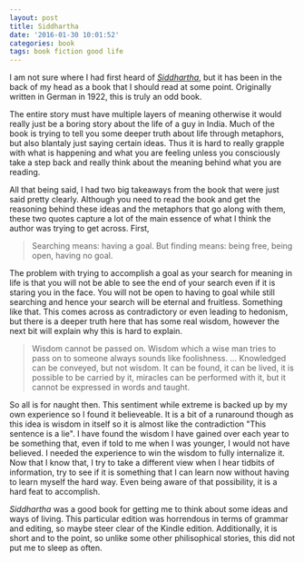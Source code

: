 ```yaml
---
layout: post
title: Siddhartha
date: '2016-01-30 10:01:52'
categories: book
tags: book fiction good life
---
```


I am not sure where I had first heard of [*Siddhartha*][sid-amazon],
but it has been in the back of my head as a book that I should
read at some point. Originally written in German in 1922, this is
truly an odd book.

The entire story must have multiple layers of meaning otherwise
it would really just be a boring story about the life of a guy
in India. Much of the book is trying to tell you some deeper truth
about life through metaphors, but also blantaly just saying certain
ideas. Thus it is hard to really grapple with what is happening
and what you are feeling unless you consciously take a step
back and really think about the meaning behind what you are reading.

All that being said, I had two big takeaways from the book that were
just said pretty clearly. Although you need to read the book and get
the reasoning behind these ideas and the metaphors that go along with them,
these two quotes capture a lot of the main essence of what I think
the author was trying to get across. First,

> Searching means: having a goal. But finding means: being free, being open,
> having no goal.

The problem with trying to accomplish a goal as your search for meaning
in life is that you will not be able to see the end of your search even
if it is staring you in the face. You will not be open to having to goal
while still searching and hence your search will be eternal and fruitless.
Something like that. This comes across as contradictory or even leading to
hedonism, but there is a deeper truth here that has some real wisdom,
however the next bit will explain why this is hard to explain.

> Wisdom cannot be passed on. Wisdom which a wise man tries to pass on
> to someone always sounds like foolishness.
> ...
> Knowledged can be conveyed, but not wisdom. It can be found, it can be
> lived, it is possible to be carried by it, miracles can be performed with
> it, but it cannot be expressed in words and taught.

So all is for naught then. This sentiment while extreme is backed up by
my own experience so I found it believeable. It is a bit of a runaround
though as this idea is wisdom in itself so it is almost like the
contradiction "This sentence is a lie". I have found the wisdom I have
gained over each year to be something that, even if told to me when I was
younger, I would not have believed. I needed the experience to win the
wisdom to fully internalize it. Now that I know that, I try to take a
different view when I hear tidbits of information, try to see if it is
something that I can learn now without having to learn myself the hard
way. Even being aware of that possibility, it is a hard feat to accomplish.

*Siddhartha* was a good book for getting me to think about some ideas
and ways of living. This particular edition was horrendous in terms of
grammar and editing, so maybe steer clear of the Kindle edition. Additionally,
it is short and to the point, so unlike some other philisophical stories, this
did not put me to sleep as often.


[sid-amazon]:     http://amzn.com/B00OARFNBU

